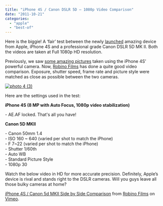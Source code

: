 ```yaml
---
title: "iPhone 4S / Canon DSLR 5D – 1080p Video Comparison"
date: "2011-10-21"
categories: 
  - "apple"
  - "best-of"
---
```


Here is the biggie! A ‘fair’ test between the newly [launched](http://www.cosmogeek.info/2011/10/iphone-4s-unboxing-pictures.html) amazing device from Apple, iPhone 4S and a professional grade Canon DSLR 5D MK II. Both the videos are taken at Full 1080p HD resolution.

Previously, we saw [some amazing pictures](http://www.cosmogeek.info/2011/10/iphone-4s-camera-pictures-look.html) taken using the iPhone 4S’ powerful camera. Now, [Robino Films](http://vimeo.com/30606785) has done a quite good video comparison. Exposure, shutter speed, frame rate and picture style were matched as close as possible between the two cameras.

[![photo 4 (3)](http://lh3.ggpht.com/-nmJAnX5xJ5A/TqESt9y6SCI/AAAAAAAAGCE/BBEWCSXtrek/photo%2525204%252520%2525283%252529_thumb.jpg?imgmax=800 "photo 4 (3)")](http://lh6.ggpht.com/-b7XcfP0yHFw/TqEStgAaDlI/AAAAAAAAGB8/BoFpzLGB4lg/s1600-h/photo%2525204%252520%2525283%252529%25255B3%25255D.jpg)

Here are the settings used in the test:

**iPhone 4S (8 MP with Auto Focus, 1080p video stabilization)**

\- AE.AF locked. That's all you have!

**Canon 5D MKII**

\- Canon 50mm 1.4  
\- ISO 160 ~ 640 (varied per shot to match the iPhone)  
\- F 7~22 (varied per shot to match the iPhone)  
\- Shutter 1/60th  
\- Auto WB  
\- Standard Picture Style  
\- 1080p 30

Watch the below video in HD for more accurate precision. Definitely, Apple’s device is rival and stands right to the DSLR cameras. Will you guys leave all those bulky cameras at home?

[iPhone 4S / Canon 5d MKII Side by Side Comparison](http://vimeo.com/30606785) from [Robino Films](http://vimeo.com/robinofilms) on [Vimeo](http://vimeo.com).
